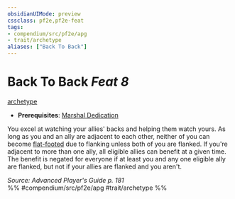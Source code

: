 ```yaml
---
obsidianUIMode: preview
cssclass: pf2e,pf2e-feat
tags:
- compendium/src/pf2e/apg
- trait/archetype
aliases: ["Back To Back"]
---
```

# Back To Back  *Feat 8*  
[archetype](../../rules/traits/archetype.md)  

- **Prerequisites**: [Marshal Dedication](marshal-dedication-apg.md)

You excel at watching your allies' backs and helping them watch yours. As long as you and an ally are adjacent to each other, neither of you can become [flat-footed](../../rules/conditions.md#Flat-footed) due to flanking unless both of you are flanked. If you're adjacent to more than one ally, all eligible allies can benefit at a given time. The benefit is negated for everyone if at least you and any one eligible ally are flanked, but not if your allies are flanked and you aren't.

*Source: Advanced Player's Guide p. 181*  
%% #compendium/src/pf2e/apg #trait/archetype %%